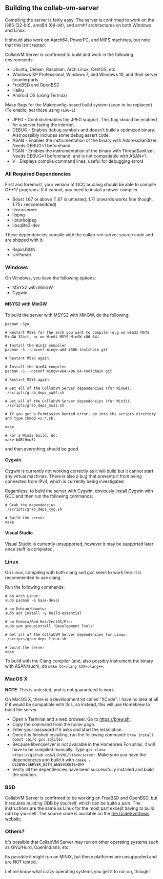 ## Building the collab-vm-server 

Compiling the server is fairly easy. The server is confirmed to work on the i386 (32-bit), amd64 (64-bit), and armhf architectures on both Windows and Linux.

It should also work on Aarch64, PowerPC, and MIPS machines, but note that this isn't tested.

CollabVM Server is confirmed to build and work in the following environments:

* Ubuntu, Debian, Raspbian, Arch Linux, CentOS, etc. 
* Windows XP Professional, Windows 7, and Windows 10, and their server counterparts.
* FreeBSD and OpenBSD
* Haiku
* Android OS (using Termux)

Make flags for the Makeconfig-based build system (soon to be replaced) (To enable, set these using `FLAG=1`):

- JPEG - Controls/enables the JPEG support. This flag should be enabled for a server facing the internet.
- DEBUG - Enables debug symbols and doesn't build a optimized binary. Also possibly includes some debug assert code.
- ASAN - Enables the instrumentation of the binary with AddressSanitizer. Needs DEBUG=1 beforehand.
- TSAN - Enables the instrumentation of the binary with ThreadSanitizer. Needs DEBUG=1 beforehand, and is not compatiable with ASAN=1.
- V - Displays compile command lines, useful for debugging errors

### All Required Dependencies

First and foremost, your version of GCC or clang should be able to compile C++17 programs. If it cannot, you need to install a newer compiler.

* Boost 1.67 or above (1.67 is untested, 1.71 onwards works fine though. 1.75+ reccomendded)
* libvncserver 
* libpng
* libturbojpeg
* libsqlite3-dev

These dependencies compile with the collab-vm-server source code and are shipped with it.

* RapidJSON
* UriParser

### Windows
On Windows, you have the following options:
* MSYS2 with MinGW
* Cygwin

#### MSYS2 with MinGW 
To build the server with MSYS2 with MinGW, do the following: 

```
pacman -Syu

# Restart MSYS for the arch you want to compile (e.g on win32 MSYS MinGW 32bit, or on Win64 MSYS MinGW x86_64)

# Install the Win32 compiler
pacman -S --noconf mingw-w64-i686-toolchain git

# Restart MSYS again.

# Install the Win64 compiler
pacman -S --noconf mingw-w64-x86_64-toolchain git

# Restart MSYS again.

# Get all of the CollabVM Server dependencies (for Win64).
./scripts/grab_deps_mw64.sh

# Get all of the CollabVM Server dependencies (for Win32).
./scripts/grab_deps_mw32.sh

# If you get a Permission Denied error, go into the scripts directory and type chmod +x *.sh.

make

# For a Win32 build, do:
make WARCH=w32
```

and then everything should be good.

#### Cygwin 
Cygwin is currently not working correctly as it will build but it cannot start any virtual machines. There is also a bug that prevents it from being connected from IPv4, which is currently being investigated.

Regardless, to build the server with Cygwin, obviously install Cygwin with GCC and then run the following commands:

```
# Grab the dependencies 
./scripts/grab_deps_cyg.sh

# Build the server 
make
```

#### Visual Studio 

Visual Studio is currently unsupported, however it may be supported later once stuff is completed.

### Linux 
On Linux, compiling with both clang and gcc seem to work fine. It is recommended to use clang.

Run the following commands:

```
# on Arch Linux:
sudo pacman -S base-devel

# on Debian/Ubuntu:
sudo apt install -y build-essential

# on Fedora/Red Hat/CentOS/Etc:
sudo yum groupinstall 'Development Tools'

# Get all of the CollabVM Server dependencies for Linux.
./scripts/grab_deps_linux.sh

# build the server 
make
```

To build with the Clang compiler (and, also possibly instrument the binary with ASAN/such), do `make CC=clang CXX=clang++`.

### MacOS X
**NOTE**: This is untested, and is not guaranteed to work.

On MacOS X, there is a development kit called "XCode". I have no idea at all if it would be compatible with this, so instead, this will use Homebrew to build the server.

- Open a Terminal and a web browser. Go to https://brew.sh.
- Copy the command from the home page.
- Enter your password if it asks and start the installation.
- Once it is finished installing, run the following command: `brew install boost cairo gcc sqlite3`
- Because libvncserver is not available in the Homebrew Forumlas, it will have to be compiled manually. Type `git clone https://github.com/LibVNC/libvncserver`. Make sure you have the dependencies and build it with `cmake -DLIBVNCSERVER_WITH_WEBSOCKETS=OFF`
- Verify all the dependencies have been successfully installed and build the solution.


### BSD
CollabVM Server is confirmed to be working on FreeBSD and OpenBSD, but it requires building ODB by yourself, which can be quite a pain. The instructions are the same as Linux for the most part except having to build odb by yourself. The source code is available on the [the CodeSynthesis website](http://www.codesynthesis.com/products/odb/download.xhtml).

### Others?
It's possible that CollabVM Server may run on other operating systems such as GNU/Hurd, OpenIndiana, etc. 

Its possible it might run on MINIX, but these platforms are unsupported and are NOT tested. 

Let me know what crazy operating systems you get it to run on, though!

